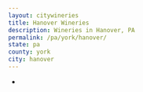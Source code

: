 ```yaml
---
layout: citywineries
title: Hanover Wineries
description: Wineries in Hanover, PA
permalink: /pa/york/hanover/
state: pa
county: york
city: hanover
---
```

-
